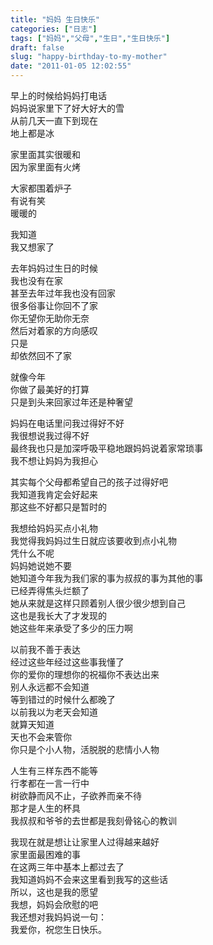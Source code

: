 ```yaml
---
title: "妈妈 生日快乐"
categories: ["日志"]
tags: ["妈妈","父母","生日","生日快乐"]
draft: false
slug: "happy-birthday-to-my-mother"
date: "2011-01-05 12:02:55"
---
```


<p>早上的时候给妈妈打电话<br>
妈妈说家里下了好大好大的雪<br>
从前几天一直下到现在<br>
地上都是冰</p>
<p>家里面其实很暖和<br>
因为家里面有火烤</p>
<p>大家都围着炉子<br>
有说有笑<br>
暖暖的</p>
<p>我知道<br>
我又想家了</p>
<p>去年妈妈过生日的时候<br>
我也没有在家<br>
甚至去年过年我也没有回家<br>
很多俗事让你回不了家<br>
你无望你无助你无奈<br>
然后对着家的方向感叹<br>
只是<br>
却依然回不了家</p>
<p>就像今年<br>
你做了最美好的打算<br>
只是到头来回家过年还是种奢望</p>
<p>妈妈在电话里问我过得好不好<br>
我很想说我过得不好<br>
最终我也只是加深呼吸平稳地跟妈妈说着家常琐事<br>
我不想让妈妈为我担心</p>
<p>其实每个父母都希望自己的孩子过得好吧<br>
我知道我肯定会好起来<br>
那这些不好都只是暂时的</p>
<p>我想给妈妈买点小礼物<br>
我觉得我妈妈过生日就应该要收到点小礼物<br>
凭什么不呢<br>
妈妈她说她不要<br>
她知道今年我为我们家的事为叔叔的事为其他的事<br>
已经弄得焦头烂额了<br>
她从来就是这样只顾着别人很少很少想到自己<br>
这也是我长大了才发现的<br>
她这些年来承受了多少的压力啊</p>
<p>以前我不善于表达<br>
经过这些年经过这些事我懂了<br>
你的爱你的理想你的祝福你不表达出来<br>
别人永远都不会知道<br>
等到错过的时候什么都晚了<br>
以前我以为老天会知道<br>
就算天知道<br>
天也不会来管你<br>
你只是个小人物，活脱脱的悲情小人物</p>
<p>人生有三样东西不能等<br>
行孝都在一言一行中<br>
树欲静而风不止，子欲养而亲不待<br>
那才是人生的杯具<br>
我叔叔和爷爷的去世都是我刻骨铭心的教训</p>
<p>我现在就是想让让家里人过得越来越好<br>
家里面最困难的事<br>
在这两三年中基本上都过去了<br>
我知道妈妈不会来这里看到我写的这些话<br>
所以，这也是我的愿望<br>
我想，妈妈会欣慰的吧<br>
我还想对我妈妈说一句：<br>
我爱你，祝您生日快乐。</p>
